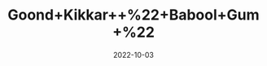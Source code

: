 ---
title: 'Goond+Kikkar++%22+Babool+Gum+%22'
date: '2022-10-03' 
metatag: '' 
inventory: '0' 
draft: false 
# meta description 
shortDescripton: 'Kikar+Gond+is+said+to+be+excellent+for+those+with+sensitive+skin+and+dry+skin+problems.+Itchiness+and+Irritation+cause+much+discomfort+to+those+who+have+to+deal+with+them+on+a+regular+basis.'
description: 'Herb'
longdescription: ''
featured: True
# product Price
price: '50.0'
# Product Short Description
shortDescription: 'Kikar+Gond+is+said+to+be+excellent+for+those+with+sensitive+skin+and+dry+skin+problems.+Itchiness+and+Irritation+cause+much+discomfort+to+those+who+have+to+deal+with+them+on+a+regular+basis.'
productID: 'FE8CFABA-3226-ED11-9968-005056B3A416'
type: 'products'
category: 'Herb' 
thumnailproduct: 'https://eraconnect.blob.core.windows.net/product-images/aminsaddiquidawakhana/FE8CFABA-3226-ED11-9968-005056B3A416.webp' 
images:
  - image: 'https://eraconnect.blob.core.windows.net/product-images/aminsaddiquidawakhana/FE8CFABA-3226-ED11-9968-005056B3A416.webp'  
Variants:
---